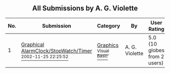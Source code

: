 ﻿<div align="center">

## All Submissions by A\. G\. Violette

</div>

No.  | Submission | Category | By   | User Rating
---- | ---------- | -------- | ---- | -----------
1 | [Graphical AlarmClock/StopWatch/Timer<br /><sup>2002-11-25 22:25:52</sup>](https://github.com/Planet-Source-Code/a-g-violette-graphical-alarmclock-stopwatch-timer__1-41056) | [Graphics<br /><sup>Visual Basic</sup>](../ByCategory/graphics__1-46.md) | A\. G\. Violette | 5.0 (10 globes from 2 users)
